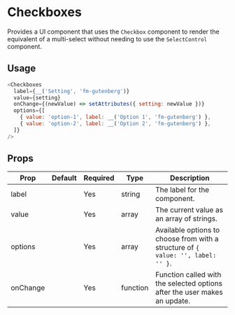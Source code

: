 # Checkboxes

Provides a UI component that uses the `Checkbox` component to render the equivalent
of a multi-select without needing to use the `SelectControl` component.

## Usage

``` js
<Checkboxes
  label={__('Setting', 'fm-gutenberg')}
  value={setting}
  onChange={(newValue) => setAttributes({ setting: newValue })}
  options={[
    { value: 'option-1', label: __('Option 1', 'fm-gutenberg') },
    { value: 'option-2', label: __('Option 2', 'fm-gutenberg') },
  ]}
/>
```

## Props

| Prop        | Default     | Required | Type     | Description                                                                                              |
|-------------|-------------|----------|----------|----------------------------------------------------------------------------------------------------------|
| label       |             | Yes      | string   | The label for the component.                                                                             |
| value       |             | Yes      | array    | The current value as an array of strings.                                                                |
| options     |             | Yes      | array    | Available options to choose from with a structure of `{ value: '', label: '' }`.                         |
| onChange    |             | Yes      | function | Function called with the selected options after the user makes an update.                                |
